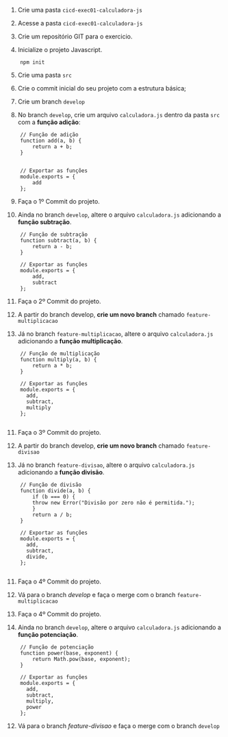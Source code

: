 1. Crie uma pasta `cicd-exec01-calculadora-js`

2. Acesse a pasta `cicd-exec01-calculadora-js`

3. Crie um repositório GIT para o exercicio.

4. Inicialize o projeto Javascript.
```
    npm init
```
5. Crie uma pasta `src`

6. Crie o commit inicial do seu projeto com a estrutura básica;

7. Crie um branch ```develop```

8. No branch `develop`, crie um arquivo `calculadora.js` dentro da pasta `src` com a **função adição**:

```
    // Função de adição
    function add(a, b) {
        return a + b;
    }   


    // Exportar as funções
    module.exports = {
        add
    };    
```

9. Faça o 1º Commit do projeto.

10. Ainda no branch `develop`, altere o arquivo `calculadora.js` adicionando a **função subtração**. 

```
    // Função de subtração
    function subtract(a, b) {
        return a - b;
    }

    // Exportar as funções
    module.exports = {
        add,
        subtract
    };

```

11. Faça o 2º Commit do projeto.

12. A partir do branch develop, **crie um novo branch** chamado `feature-multiplicacao`

13. Já no branch `feature-multiplicacao`, altere o arquivo `calculadora.js` adicionando a **função multiplicação**.

```
    // Função de multiplicação
    function multiply(a, b) {
        return a * b;
    }

    // Exportar as funções
    module.exports = {
      add,
      subtract,
      multiply
    };
  
```
11. Faça o 3º Commit do projeto.

14. A partir do branch develop, **crie um novo branch** chamado `feature-divisao`

13. Já no branch `feature-divisao`, altere o arquivo `calculadora.js` adicionando a **função divisão**. 

```
    // Função de divisão
    function divide(a, b) {
        if (b === 0) {
        throw new Error("Divisão por zero não é permitida.");
        }
        return a / b;
    }

    // Exportar as funções
    module.exports = {
      add,
      subtract,
      divide,
    };
    

```

11. Faça o 4º Commit do projeto.


12. Vá para o branch *develop* e faça o merge com o branch `feature-multiplicacao`


11. Faça o 4º Commit do projeto.

10. Ainda no branch `develop`, altere o arquivo `calculadora.js` adicionando a **função potenciação**.

```
    // Função de potenciação
    function power(base, exponent) {
        return Math.pow(base, exponent);
    }

    // Exportar as funções
    module.exports = {
      add,
      subtract,
      multiply,
      power
    };

```

12. Vá para o branch *feature-divisao* e faça o merge com o branch `develop`



